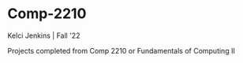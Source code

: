 # Comp-2210
Kelci Jenkins | Fall '22

Projects completed from Comp 2210 or Fundamentals of Computing II
